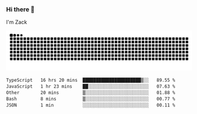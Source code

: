 ### Hi there 👋
I'm Zack

![](https://raw.githubusercontent.com/z4cki/z4cki/refs/heads/output/github-contribution-grid-snake.svg)
<!--START_SECTION:waka-->

```txt
TypeScript   16 hrs 20 mins  ██████████████████████▒░░   89.55 %
JavaScript   1 hr 23 mins    ██░░░░░░░░░░░░░░░░░░░░░░░   07.63 %
Other        20 mins         ▒░░░░░░░░░░░░░░░░░░░░░░░░   01.88 %
Bash         8 mins          ▒░░░░░░░░░░░░░░░░░░░░░░░░   00.77 %
JSON         1 min           ░░░░░░░░░░░░░░░░░░░░░░░░░   00.11 %
```

<!--END_SECTION:waka-->
